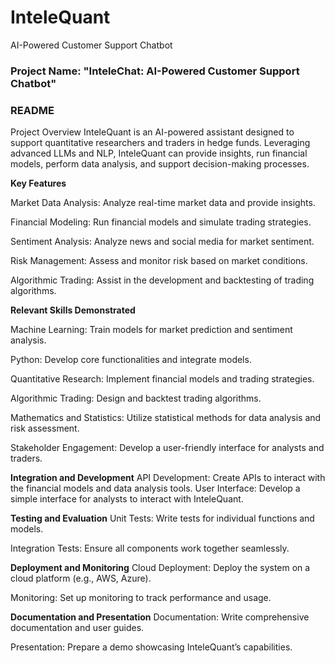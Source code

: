 # InteleQuant
AI-Powered Customer Support Chatbot
### Project Name: "InteleChat: AI-Powered Customer Support Chatbot"

### README

Project Overview
InteleQuant is an AI-powered assistant designed to support quantitative researchers and traders in hedge funds. Leveraging advanced LLMs and NLP, InteleQuant can provide insights, run financial models, perform data analysis, and support decision-making processes.

**Key Features**

Market Data Analysis: Analyze real-time market data and provide insights.

Financial Modeling: Run financial models and simulate trading strategies.

Sentiment Analysis: Analyze news and social media for market sentiment.

Risk Management: Assess and monitor risk based on market conditions.

Algorithmic Trading: Assist in the development and backtesting of trading algorithms.

**Relevant Skills Demonstrated**

Machine Learning: Train models for market prediction and sentiment analysis.

Python: Develop core functionalities and integrate models.

Quantitative Research: Implement financial models and trading strategies.

Algorithmic Trading: Design and backtest trading algorithms.

Mathematics and Statistics: Utilize statistical methods for data analysis and risk assessment.

Stakeholder Engagement: Develop a user-friendly interface for analysts and traders.


**Integration and Development**
API Development: Create APIs to interact with the financial models and data analysis tools.
User Interface: Develop a simple interface for analysts to interact with InteleQuant.

**Testing and Evaluation**
Unit Tests: Write tests for individual functions and models.

Integration Tests: Ensure all components work together seamlessly.

**Deployment and Monitoring**
Cloud Deployment: Deploy the system on a cloud platform (e.g., AWS, Azure).

Monitoring: Set up monitoring to track performance and usage.

**Documentation and Presentation**
Documentation: Write comprehensive documentation and user guides.

Presentation: Prepare a demo showcasing InteleQuant’s capabilities.
